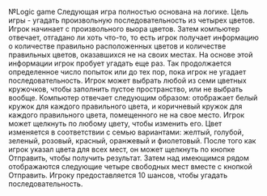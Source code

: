 №Logic game
Следующая игра полностью основана на логике. Цель игры - угадать произвольную последовательность из четырех цветов. Игрок начинает с произвольного выора цветов. Затем компьютер отвечает, отгадано ли хоть что-то, то есть игрок получает информацию о количестве правильно расположенных цветов и количестве правильных цветов, оказавшихся не на своих местах. На основе этой информации игрок пробует угадать еще раз. Так продолжается определенное число попыток или до тех пор, пока игрок не угадает последовательность. 
Игрок может выбрать любой из семи цветных кружочков, чтобы заполнить пустое пространство, или не выбрать вообще. Компьютер отвечает следующим образом: отображает белый кружок для каждого правильного цвета, и коричневый кружок для каждого правильного цвета, помещенного не на свое место.
Игрок может щелкнуть по любому цвету, чтобы изменить его. Цвет изменяется в соответствии с семью вариантами: желтый, голубой, зеленый, розовый, красный, оранжевый и фиолетовый.
После того как игрок указал цвета для всех мест, он может щелкнуть по кнопке Отправить, чтобы получить результат. Затем над имеющимся рядом отображаются следующие четыре свободных мест вместе с кнопкой Отправить. Игроку предоставляется 10 шансов, чтобы угадать последовательность. 
